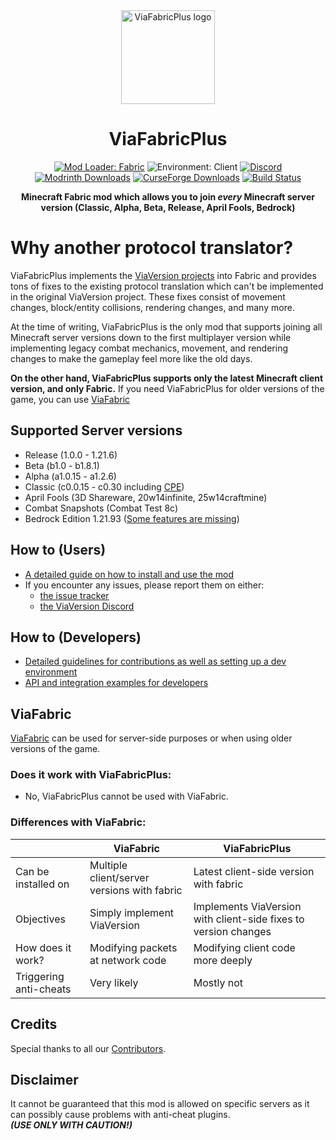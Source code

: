 <!--suppress HtmlDeprecatedAttribute -->
<div align="center">
  <img src="https://raw.githubusercontent.com/ViaVersion/ViaFabricPlus/main/src/main/resources/assets/viafabricplus/icon.png" width="150" alt="ViaFabricPlus logo">
  <h1>ViaFabricPlus</h1>
  <a href="https://fabricmc.net"><img src="https://img.shields.io/badge/Mod%20Loader-Fabric-lightyellow?logo=fabric" alt="Mod Loader: Fabric"></a>
  <img src="https://img.shields.io/badge/Environment-Client-purple" alt="Environment: Client">
  <a href="https://discord.gg/viaversion"><img src="https://img.shields.io/discord/316206679014244363?color=0098DB&label=Discord&logo=discord&logoColor=0098DB" alt="Discord"></a><br/>
  <a href="https://modrinth.com/mod/viafabricplus"><img src="https://img.shields.io/badge/dynamic/json?color=158000&label=downloads&prefix=+%20&query=downloads&url=https://api.modrinth.com/v2/project/rIC2XJV4&logo=modrinth" alt="Modrinth Downloads"></a>
  <a href="https://curseforge.com/minecraft/mc-mods/viafabricplus"><img src="https://cf.way2muchnoise.eu/full_830604_downloads.svg" alt="CurseForge Downloads"></a>
  <a href="https://github.com/ViaVersion/ViaFabricPlus/actions/workflows/build.yml"><img src="https://github.com/ViaVersion/ViaFabricPlus/actions/workflows/build.yml/badge.svg?branch=main" alt="Build Status"></a>

  <p><strong>Minecraft Fabric mod which allows you to join <em>every</em> Minecraft server version (Classic, Alpha, Beta, Release, April Fools, Bedrock)</strong></p>
</div>

# Why another protocol translator?

ViaFabricPlus implements the [ViaVersion projects](https://github.com/ViaVersion) into Fabric and provides tons of fixes
to the existing protocol translation which can't be implemented in the original ViaVersion project.
These fixes consist of movement changes, block/entity collisions, rendering changes, and many more.

At the time of writing, ViaFabricPlus is the only mod that supports joining all Minecraft server versions down to the
first multiplayer version while implementing
legacy combat mechanics, movement, and rendering changes to make the gameplay feel more like the old days.

**On the other hand, ViaFabricPlus supports only the latest Minecraft client version, and only Fabric.**
If you need ViaFabricPlus for older versions of the game, you can use [ViaFabric](https://viaversion.com/fabric)

## Supported Server versions

- Release (1.0.0 - 1.21.6)
- Beta (b1.0 - b1.8.1)
- Alpha (a1.0.15 - a1.2.6)
- Classic (c0.0.15 - c0.30 including [CPE](https://wiki.vg/Classic_Protocol_Extension))
- April Fools (3D Shareware, 20w14infinite, 25w14craftmine)
- Combat Snapshots (Combat Test 8c)
- Bedrock Edition 1.21.93 ([Some features are missing](https://github.com/RaphiMC/ViaBedrock#features))

## How to (Users)

- [A detailed guide on how to install and use the mod](docs/USAGE.md)
- If you encounter any issues, please report them on either:
    - [the issue tracker](https://github.com/ViaVersion/ViaFabricPlus/issues)
    - [the ViaVersion Discord](https://discord.gg/viaversion)

## How to (Developers)

- [Detailed guidelines for contributions as well as setting up a dev environment](CONTRIBUTING.md)
- [API and integration examples for developers](docs/DEVELOPER_API.md)

## ViaFabric

[ViaFabric](https://github.com/ViaVersion/ViaFabric) can be used for server-side purposes or when using older versions
of the game.

### Does it work with ViaFabricPlus:

- No, ViaFabricPlus cannot be used with ViaFabric.

### Differences with ViaFabric:

|                                  | ViaFabric                                       | ViaFabricPlus                                                   |
|----------------------------------|-------------------------------------------------|-----------------------------------------------------------------|
| Can be installed on              | Multiple client/server versions with fabric     | Latest client-side version with fabric                          |
| Objectives                       | Simply implement ViaVersion                     | Implements ViaVersion with client-side fixes to version changes |
| How does it work?                | Modifying packets at network code               | Modifying client code more deeply                               |
| Triggering anti-cheats           | Very likely                                     | Mostly not                                                      |

## Credits

Special thanks to all our [Contributors](https://github.com/ViaVersion/ViaFabricPlus/graphs/contributors).

## Disclaimer

It cannot be guaranteed that this mod is allowed on specific servers as it can possibly cause problems with anti-cheat
plugins.\
***(USE ONLY WITH CAUTION!)***
